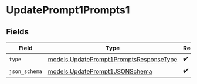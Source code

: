 # UpdatePrompt1Prompts1


## Fields

| Field                                                                                    | Type                                                                                     | Required                                                                                 | Description                                                                              |
| ---------------------------------------------------------------------------------------- | ---------------------------------------------------------------------------------------- | ---------------------------------------------------------------------------------------- | ---------------------------------------------------------------------------------------- |
| `type`                                                                                   | [models.UpdatePrompt1PromptsResponseType](../models/updateprompt1promptsresponsetype.md) | :heavy_check_mark:                                                                       | N/A                                                                                      |
| `json_schema`                                                                            | [models.UpdatePrompt1JSONSchema](../models/updateprompt1jsonschema.md)                   | :heavy_check_mark:                                                                       | N/A                                                                                      |